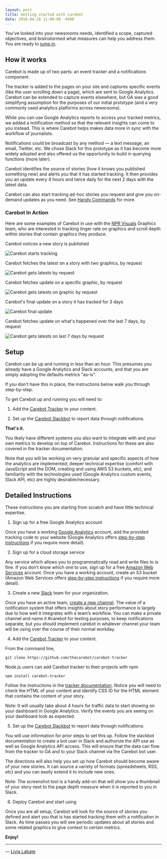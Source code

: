 ```yaml
---
layout: post
title: Getting started with Carebot
date: 2016-04-28 11:00:00 -0400
---
```


You've looked into your newsrooms needs, identified a scope, captured objectives, and brainstormed what measures can help you address them. You are ready to [jump in](#setup).

## How it works

Carebot is made up of two parts: an event tracker and a notifications component. 

The tracker is added to the pages on your site and captures specific events (like the user scrolling down a page), which are sent to Google Analytics. Carebot can be extended to capture events elsewhere, but GA was a good simplifyng assumption for the purposes of our initial prototype (and a very commonly used analytics platforms across newsrooms). 

While you can use Google Analytics reports to access your tracked metrics, we added a notification method so that the relevant insights can come to you instead. This is where Carebot helps makes data more in sync with the workflow of journalists. 

Notifications could be broadcast by any method — a text message, an email, Twitter, etc. We chose Slack for this prototype as it has become more widely adopted and also offered us the opportunity to build in querying functions (more later).

Carebot identifies the source of stories (how it knows you published something new) and alerts you that it has started tracking. It then provides you an update every 4 hours and twice daily for the next 2 days with the latest data.

Carebot can also start tracking ad-hoc stories you request and give you on-demand updates as you need. See [Handy Commands](https://github.com/thecarebot/carebot/#handy-commands) for more.

### Carebot In Action

Here are some examples of Carebot in use with the [NPR Visuals](http://twitter.com/nprviz) Graphics team, who are interested in tracking linger rate on graphics and scroll depth within stories that contain graphics they produce.

Carebot notices a new story is published

![Carebot starts tracking](/images/getting-started-example-msg1.png "Carebot starts tracking")

Carebot fetches the latest on a story with two graphics, by request

![Carebot gets latests by request](/images/getting-started-example-msg2.png "Carebot gets latest by request")

Carebot fetches update on a specific graphic, by request

![Carebot gets latests on graphic by request](/images/getting-started-example-msg3.png "Carebot gets latest on graphic by request")

Carebot's final update on a story it has tracked for 3 days

![Carebot final update](/images/getting-started-example-msg4.png "Carebot final update!")

Carebot fetches update on what's happened over the last 7 days, by request

![Carebot gets latests on last 7 days by request](/images/getting-started-example-msg5.png "Carebot gets latest on last 7 days by request")



## Setup

Carebot can be up and running in less than an hour. This presumes you already have a Google Analytics and Slack accounts, and that you are simply adopting the defaults metrics "as-is". 

If you don't have this in place, the instructions below walk you through step-by-step.

To get Carebot up and running you will need to:

1. Add the [Carebot Tracker](https://github.com/thecarebot/carebot-tracker) to your content.

2. Set up the [Carebot Slackbot](https://github.com/thecarebot/carebot) to report data through notifications.

**That's it.**

You likely have different systems you also want to integrate with and your own metrics to develop on top of Carebot. Instructions for these are also covered in the tracker documentation.

Note that you will be working on very granular and specific aspects of how the analytics are implemented; deeper technical expertise (comfort with JavaScript and the DOM, creating and using AWS S3 buckets, etc), and familiarity with the technologies used (Google Analytics custom events, Slack API, etc) are highly desirable/necessary.

## Detailed Instructions

These instructions you are starting from scratch and have little technical expertise.

1) Sign up for a free Google Analytics account

Once you have a working [Google Analytics](http://analytics.google.com) account, add the provided tracking code to your website (Google Analytics offers [step-by-step instructions](https://support.google.com/analytics/answer/1008015?hl=en&ref_topic=3544906) if you require more detail). 

2) Sign up for a cloud storage service

Any service which allows you to programmatically read and write files to is fine. If you don’t know which one to use, sign up for a free [Amazon Web Services](https://aws.amazon.com/s3) account. Once you have a working account, create an S3 bucket (Amazon Web Services offers [step-by-step instructions](https://docs.aws.amazon.com/AmazonS3/latest/gsg/SigningUpforS3.html) if you require more detail). 

3) Create a new [Slack](http://slack.com/create) team for your organization.  

Once you have an active team, [create a new channel](https://get.slack.help/hc/en-us/articles/201402297-Creating-a-channel). The value of a notification system that offers insights about story performance is largely due to how well it integrates with a team’s workflow. You can make a private channel and name it #carebot for testing purposes, to keep notifications separate, but you should implement carebot in whatever channel your team will be using over the course of their normal workday. 

4) Add the [Carebot Tracker](https://github.com/thecarebot/carebot-tracker) to your content.

From the command line, 

    git clone https://github.com/thecarebot/carebot-tracker

Node.js users can add Carebot tracker to their projects with npm

    npm install carebot-tracker

Follow the instructions in the [tracker documentation](https://github.com/thecarebot/carebot-tracker). Notice you will need to check the HTML of your content and identify CSS ID for the HTML element that contains the content of your story.

Note: It will usually take about 4 hours for traffic data to start showing on your dashboard in Google Analytics. Verify the events you are seeing on your dashboard look as expected.

5) Set up the [Carebot Slackbot](https://github.com/thecarebot/carebot/#bootstrap-the-project) to report data through notifications.

You will use information for prior steps to set this up. Follow the slackbot documentation to create a bot user in Slack and authorize the API use as well as Google Analytics API access. This will ensure that the data can flow from the tracker to GA and to your Slack channel via the Carebot bot user.

The directions will also help you set up how Carebot should become aware of your new stories. It can source a variety of formats (spreadsheets, RSS, etc) and you can easily extend it to include new ones.

Note: The screenshot tool is a handy add-on that will show you a thumbnail of your story next to the page depth measure when it is reported to you in Slack. 

6) Deploy Carebot and start using

Once you are all setup, Carebot will look for the source of stories you defined and alert you that is has started tracking them with a notificaiton in Slack. As time passes you will see periodic updates about all stories and some related graphics to give context to certain metrics.

**Enjoy!**

*** 
— [Livia Labate](http://twitter.com/livlab)

